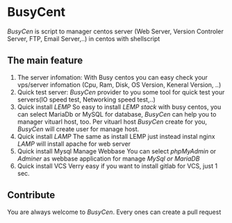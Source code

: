 # BusyCent
*BusyCen* is script to manager centos server (Web Server, Version Controler Server, FTP, Email Server,..) in centos with shellscript

## The main feature
1. The server infomation:
With Busy centos you can easy check your vps/server infomation (Cpu, Ram, Disk, OS Version, Keneral Version, ..)
2. Quick test server:
*BusyCen* provider to you some tool for quick test your servers(IO speed test, Networking speed test,..)
3. Quick install *LEMP*
So easy to install *LEMP stack* with busy centos, you can select MariaDb or MySQL for database, *BusyCen* can help you to manager vituarl host, too.
Per vituarl host *BusyCen* create for you, *BusyCen* will create user for manage host.
4. Quick install *LAMP*
The same as install LEMP just instead instal nginx *LAMP* will install apache for web server
5. Quick install Mysql Manage Webbase
You can select *phpMyAdmin* or *Adminer* as  webbase application for manage *MySql or MariaDB*
6. Quick install VCS
Verry easy if you want to install gitlab for VCS, just 1 sec.


## Contribute
You are always welcome to *BusyCen*. Every ones can create a pull request
